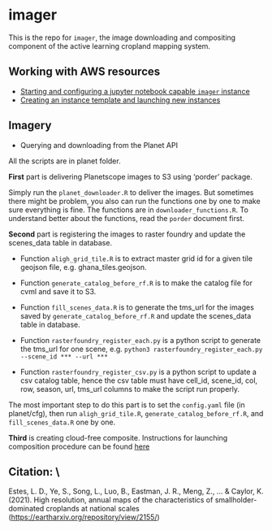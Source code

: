 imager
================

This is the repo for `imager`, the image downloading and compositing
component of the active learning cropland mapping system.

## Working with AWS resources

  - [Starting and configuring a jupyter notebook capable `imager`
    instance](docs/start-configure-imager.md)
  - [Creating an instance template and launching new
    instances](docs/create-ami-new-instance.md)

## Imagery

  - Querying and downloading from the Planet API

All the scripts are in planet folder.

**First** part is delivering Planetscope images to S3 using ‘porder’
package.

Simply run the `planet_downloader.R` to deliver the images. But
sometimes there might be problem, you also can run the functions one by
one to make sure everything is fine. The functions are in
`downloader_functions.R`. To understand better about the functions, read
the `porder` document first.

**Second** part is registering the images to raster foundry and update
the scenes\_data table in database.

  - Function `aligh_grid_tile.R` is to extract master grid id for a
    given tile geojson file, e.g. ghana\_tiles.geojson.

  - Function `generate_catalog_before_rf.R` is to make the catalog file
    for cvml and save it to S3.

  - Function `fill_scenes_data.R` is to generate the tms\_url for the
    images saved by `generate_catalog_before_rf.R` and update the
    scenes\_data table in database.

  - Function `rasterfoundry_register_each.py` is a python script to
    generate the tms\_url for one scene, e.g. `python3
    rasterfoundry_register_each.py --scene_id *** --url ***`

  - Function `rasterfoundry_register_csv.py` is a python script to
    update a csv catalog table, hence the csv table must have cell\_id,
    scene\_id, col, row, season, url, tms\_url columns to make the
    script run properly.

The most important step to do this part is to set the `config.yaml` file
(in planet/cfg), then run `aligh_grid_tile.R`,
`generate_catalog_before_rf.R`, and `fill_scenes_data.R` one by one.

**Third** is creating cloud-free composite. Instructions for launching composition procedure can be found [here](docs/composition_procedure.md)

## Citation: \
Estes, L. D., Ye, S., Song, L., Luo, B., Eastman, J. R., Meng, Z., ... & Caylor, K. (2021). High resolution, annual maps of the characteristics of smallholder-dominated croplands at national scales (https://eartharxiv.org/repository/view/2155/)
